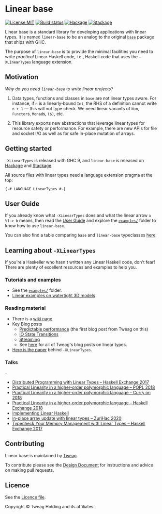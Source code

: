 # Linear base

[![License MIT](https://img.shields.io/badge/license-MIT-brightgreen.svg)](https://github.com/tweag/linear-base/blob/master/LICENSE)
[![Build status](https://badge.buildkite.com/5b60ab93dadba234a95e04e6568985918552dcc9e7685ede0d.svg?branch=master)](https://buildkite.com/tweag-1/linear-base)
[![Hackage](https://img.shields.io/hackage/v/linear-base.svg?style=flat&color=brightgreen)][hackage-pkg]
[![Stackage](https://stackage.org/package/linear-base/badge/nightly)][stackage-pkg]

Linear base is a standard library for developing applications with linear
types. It is named `linear-base` to be an analog to the original [`base`]
package that ships with GHC.

The purpose of `linear-base` is to provide the minimal facilities you need to
write _practical_ Linear Haskell code, i.e., Haskell code that uses the
`-XLinearTypes` language extension.

## Motivation

_Why do you need `linear-base` to write linear projects?_

1. Data types, functions and classes in `base` are not linear types
  aware. For instance, if `n` is a linearly-bound `Int`, the RHS of
  a definition cannot write `n + 1` — this will not type check. We
  need linear variants of `Num`, `Functor`s, `Monad`s, `($)`, etc.

2. This library exports new abstractions that leverage linear types
  for resource safety or performance. For example, there are new APIs
  for file and socket I/O as well as for safe in-place mutation of
  arrays.

## Getting started

`-XLinearTypes` is released with GHC 9, and `linear-base` is released
on [Hackage][hackage-pkg] and [Stackage][stackage-pkg].

All source files with linear types need a language extension pragma at
the top:

```
{-# LANGUAGE LinearTypes #-}
```

## User Guide

If you already know what `-XLinearTypes` does and what the linear
arrow `a %1-> b` means, then read the [User Guide] and explore the
[`examples/`](https://github.com/tweag/linear-base/blob/master/examples) folder to know how to use `linear-base`.

You can also find a table comparing `base` and `linear-base` typeclasses
[here](https://github.com/tweag/linear-base/blob/master/docs/CLASS_TABLE.md).

## Learning about `-XLinearTypes`

If you're a Haskeller who hasn't written any Linear Haskell code, don't fear!
There are plenty of excellent resources and examples to help you.

### Tutorials and examples

 * See the [`examples/`](https://github.com/tweag/linear-base/blob/master/examples) folder.
 * [Linear examples on watertight 3D models](https://github.com/gelisam/linear-examples)

### Reading material

  * There is a [wiki page](https://gitlab.haskell.org/ghc/ghc/-/wikis/linear-types).
  * Key Blog posts
    * [Predictable performance](https://www.tweag.io/posts/2017-03-13-linear-types.html) (the first blog post from Tweag on this)
    * [IO State Transitions](https://www.tweag.io/posts/2017-08-03-linear-typestates.html)
    * [Streaming](https://www.tweag.io/posts/2018-06-21-linear-streams.html)
    * See [here](https://www.tweag.io/blog/tags/linear-types/) for all of Tweag's blog posts on linear types.
  * [Here is the paper](https://arxiv.org/pdf/1710.09756.pdf) behind `-XLinearTypes`.

### Talks
–
 * [Distributed Programming with Linear Types – Haskell Exchange 2017](https://skillsmatter.com/skillscasts/10637-distributed-programming-with-linear-types)
 * [Practical Linearity in a higher-order polymorphic language – POPL 2018](https://www.youtube.com/watch?v=o0z-qlb5xbI)
 * [Practical Linearity in a higher-order polymorphic language – Curry on 2018](https://www.youtube.com/watch?v=t0mhvd3-60Y)
 * [Practical Linearity in a higher-order polymorphic language – Haskell Exchange 2018](https://skillsmatter.com/skillscasts/11067-keynote-linear-haskell-practical-linearity-in-a-higher-order-polymorphic-language)
 * [Implementing Linear Haskell](https://www.youtube.com/watch?v=uxv62QQajx8)
 * [In-place array update with linear types – ZuriHac 2020](https://www.youtube.com/watch?v=I7-JuVNvz78)
 * [Typecheck Your Memory Management with Linear Types – Haskell Exchange 2017](https://skillsmatter.com/skillscasts/14896-typecheck-your-memory-management-with-linear-types)

## Contributing

Linear base is maintained by [Tweag].

To contribute please see the [Design Document] for instructions and advice on
making pull requests.

## Licence

See the [Licence file](https://github.com/tweag/linear-base/blob/master/LICENSE).

Copyright © Tweag Holding and its affiliates.

[Tweag]: https://www.tweag.io/
[`base`]: https://hackage.haskell.org/package/base
[User Guide]: https://github.com/tweag/linear-base/blob/master/docs/USER_GUIDE.md
[Design Document]: https://github.com/tweag/linear-base/blob/master/docs/DESIGN.md
[hackage-pkg]: https://hackage.haskell.org/package/linear-base
[stackage-pkg]: https://www.stackage.org/nightly/package/linear-base
